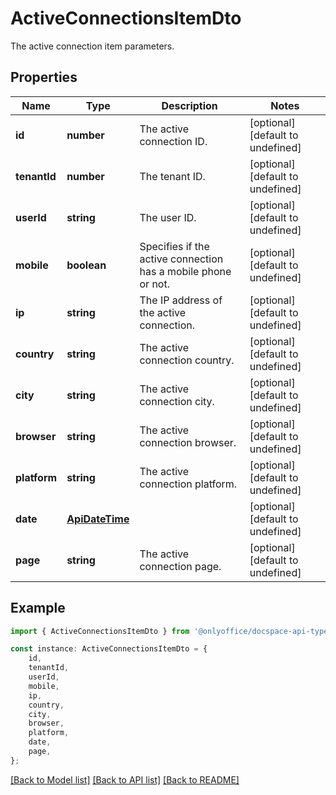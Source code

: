 # ActiveConnectionsItemDto

The active connection item parameters.

## Properties

Name | Type | Description | Notes
------------ | ------------- | ------------- | -------------
**id** | **number** | The active connection ID. | [optional] [default to undefined]
**tenantId** | **number** | The tenant ID. | [optional] [default to undefined]
**userId** | **string** | The user ID. | [optional] [default to undefined]
**mobile** | **boolean** | Specifies if the active connection has a mobile phone or not. | [optional] [default to undefined]
**ip** | **string** | The IP address of the active connection. | [optional] [default to undefined]
**country** | **string** | The active connection country. | [optional] [default to undefined]
**city** | **string** | The active connection city. | [optional] [default to undefined]
**browser** | **string** | The active connection browser. | [optional] [default to undefined]
**platform** | **string** | The active connection platform. | [optional] [default to undefined]
**date** | [**ApiDateTime**](ApiDateTime.md) |  | [optional] [default to undefined]
**page** | **string** | The active connection page. | [optional] [default to undefined]

## Example

```typescript
import { ActiveConnectionsItemDto } from '@onlyoffice/docspace-api-typescript';

const instance: ActiveConnectionsItemDto = {
    id,
    tenantId,
    userId,
    mobile,
    ip,
    country,
    city,
    browser,
    platform,
    date,
    page,
};
```

[[Back to Model list]](../README.md#documentation-for-models) [[Back to API list]](../README.md#documentation-for-api-endpoints) [[Back to README]](../README.md)
